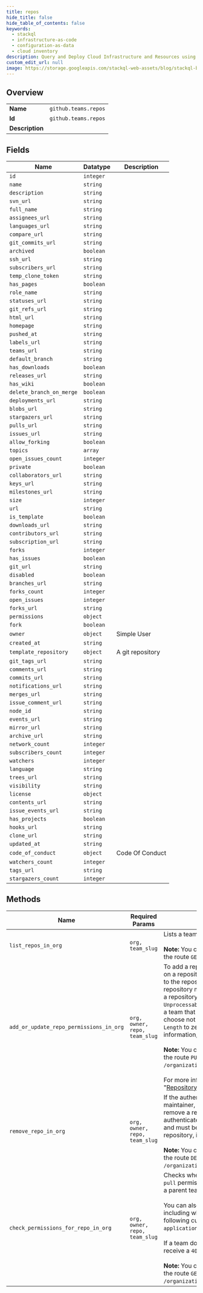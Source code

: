 ```yaml
---
title: repos
hide_title: false
hide_table_of_contents: false
keywords:
  - stackql
  - infrastructure-as-code
  - configuration-as-data
  - cloud inventory
description: Query and Deploy Cloud Infrastructure and Resources using SQL
custom_edit_url: null
image: https://storage.googleapis.com/stackql-web-assets/blog/stackql-blog-post-featured-image.png
---
```

  
    

## Overview
<table><tbody>
<tr><td><b>Name</b></td><td><code>github.teams.repos</code></td></tr>
<tr><td><b>Id</b></td><td><code>github.teams.repos</code></td></tr>
<tr><td><b>Description</b></td><td></td></tr>
</tbody></table>

## Fields
| Name | Datatype | Description |
| ---- | -------- | ----------- |
| `id` | `integer` |  |
| `name` | `string` |  |
| `description` | `string` |  |
| `svn_url` | `string` |  |
| `full_name` | `string` |  |
| `assignees_url` | `string` |  |
| `languages_url` | `string` |  |
| `compare_url` | `string` |  |
| `git_commits_url` | `string` |  |
| `archived` | `boolean` |  |
| `ssh_url` | `string` |  |
| `subscribers_url` | `string` |  |
| `temp_clone_token` | `string` |  |
| `has_pages` | `boolean` |  |
| `role_name` | `string` |  |
| `statuses_url` | `string` |  |
| `git_refs_url` | `string` |  |
| `html_url` | `string` |  |
| `homepage` | `string` |  |
| `pushed_at` | `string` |  |
| `labels_url` | `string` |  |
| `teams_url` | `string` |  |
| `default_branch` | `string` |  |
| `has_downloads` | `boolean` |  |
| `releases_url` | `string` |  |
| `has_wiki` | `boolean` |  |
| `delete_branch_on_merge` | `boolean` |  |
| `deployments_url` | `string` |  |
| `blobs_url` | `string` |  |
| `stargazers_url` | `string` |  |
| `pulls_url` | `string` |  |
| `issues_url` | `string` |  |
| `allow_forking` | `boolean` |  |
| `topics` | `array` |  |
| `open_issues_count` | `integer` |  |
| `private` | `boolean` |  |
| `collaborators_url` | `string` |  |
| `keys_url` | `string` |  |
| `milestones_url` | `string` |  |
| `size` | `integer` |  |
| `url` | `string` |  |
| `is_template` | `boolean` |  |
| `downloads_url` | `string` |  |
| `contributors_url` | `string` |  |
| `subscription_url` | `string` |  |
| `forks` | `integer` |  |
| `has_issues` | `boolean` |  |
| `git_url` | `string` |  |
| `disabled` | `boolean` |  |
| `branches_url` | `string` |  |
| `forks_count` | `integer` |  |
| `open_issues` | `integer` |  |
| `forks_url` | `string` |  |
| `permissions` | `object` |  |
| `fork` | `boolean` |  |
| `owner` | `object` | Simple User |
| `created_at` | `string` |  |
| `template_repository` | `object` | A git repository |
| `git_tags_url` | `string` |  |
| `comments_url` | `string` |  |
| `commits_url` | `string` |  |
| `notifications_url` | `string` |  |
| `merges_url` | `string` |  |
| `issue_comment_url` | `string` |  |
| `node_id` | `string` |  |
| `events_url` | `string` |  |
| `mirror_url` | `string` |  |
| `archive_url` | `string` |  |
| `network_count` | `integer` |  |
| `subscribers_count` | `integer` |  |
| `watchers` | `integer` |  |
| `language` | `string` |  |
| `trees_url` | `string` |  |
| `visibility` | `string` |  |
| `license` | `object` |  |
| `contents_url` | `string` |  |
| `issue_events_url` | `string` |  |
| `has_projects` | `boolean` |  |
| `hooks_url` | `string` |  |
| `clone_url` | `string` |  |
| `updated_at` | `string` |  |
| `code_of_conduct` | `object` | Code Of Conduct |
| `watchers_count` | `integer` |  |
| `tags_url` | `string` |  |
| `stargazers_count` | `integer` |  |
## Methods
| Name | Required Params | Description | Accessible by |
| ---- | --------------- | ----------- | ------------- |
| `list_repos_in_org` | `org, team_slug` | Lists a team's repositories visible to the authenticated user.<br /><br />**Note:** You can also specify a team by `org_id` and `team_id` using the route `GET /organizations/{org_id}/team/{team_id}/repos`. | SELECT |
| `add_or_update_repo_permissions_in_org` | `org, owner, repo, team_slug` | To add a repository to a team or update the team's permission on a repository, the authenticated user must have admin access to the repository, and must be able to see the team. The repository must be owned by the organization, or a direct fork of a repository owned by the organization. You will get a `422 Unprocessable Entity` status if you attempt to add a repository to a team that is not owned by the organization. Note that, if you choose not to pass any parameters, you'll need to set `Content-Length` to zero when calling out to this endpoint. For more information, see "[HTTP verbs](https://docs.github.com/rest/overview/resources-in-the-rest-api#http-verbs)."<br /><br />**Note:** You can also specify a team by `org_id` and `team_id` using the route `PUT /organizations/{org_id}/team/{team_id}/repos/{owner}/{repo}`.<br /><br />For more information about the permission levels, see "[Repository permission levels for an organization](https://docs.github.com/en/github/setting-up-and-managing-organizations-and-teams/repository-permission-levels-for-an-organization#permission-levels-for-repositories-owned-by-an-organization)". | INSERT |
| `remove_repo_in_org` | `org, owner, repo, team_slug` | If the authenticated user is an organization owner or a team maintainer, they can remove any repositories from the team. To remove a repository from a team as an organization member, the authenticated user must have admin access to the repository and must be able to see the team. This does not delete the repository, it just removes it from the team.<br /><br />**Note:** You can also specify a team by `org_id` and `team_id` using the route `DELETE /organizations/{org_id}/team/{team_id}/repos/{owner}/{repo}`. | DELETE |
| `check_permissions_for_repo_in_org` | `org, owner, repo, team_slug` | Checks whether a team has `admin`, `push`, `maintain`, `triage`, or `pull` permission for a repository. Repositories inherited through a parent team will also be checked.<br /><br />You can also get information about the specified repository, including what permissions the team grants on it, by passing the following custom [media type](https://docs.github.com/rest/overview/media-types/) via the `application/vnd.github.v3.repository+json` accept header.<br /><br />If a team doesn't have permission for the repository, you will receive a `404 Not Found` response status.<br /><br />**Note:** You can also specify a team by `org_id` and `team_id` using the route `GET /organizations/{org_id}/team/{team_id}/repos/{owner}/{repo}`. | EXEC |
